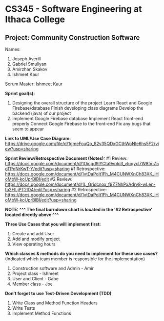 # CS345 - Software Engineering at Ithaca College
## Project: Community Construction Software

Names:
1. Joseph Averill
2. Gabriel Smullyan
3. Amirzhan Skakov
4. Ishmeet Kaur

Scrum Master: Ishmeet Kaur

**Sprint goal(s):**
1. Designing the overall structure of the project
   Learn React and Google Firebase/database
   Finish developing class diagrams
   Develop the backend (java) of our project
2. Implement Google Firebase database
   Implement React front-end properly
   Connect Google Firebase to the front-end
   Fix any bugs that seem to appear

**Link to UML/Use Case Diagram:**
https://drive.google.com/file/d/1gmeFouQo_82v35QDxGCthWoNIe6hs5F2/view?usp=sharing

**Sprint Review/Retrospective Document (Notes):**
#1 Review:
https://docs.google.com/document/d/1Oicgd9lYCta9vnIo3_yIuqycl7W8tmZ5oTPqNrKwT-Y/edit?usp=sharing
#1 Retrospective:
https://docs.google.com/document/d/1vtDaPoIt1Fh_M4CUNWXnCh83XK_iHoMbW-koUprBlBI/edit
#2 Review:
https://docs.google.com/document/d/1L_Gridcnox_f9Z7NhPxAdrv8-wLen-ta2FILjPT2lD4/edit?usp=sharing
#2 Retrospective:
https://docs.google.com/document/d/1vtDaPoIt1Fh_M4CUNWXnCh83XK_iHoMbW-koUprBlBI/edit?usp=sharing

**NOTE: ^^^ The final burndown chart is located in the '#2 Retrospective' located directly above ^^^**

**Three Use Cases that you will implement first:**
1. Create and add User
2. Add and modify project
3. View operating hours

**Which classes & methods do you need to implement for these use cases?**
(Indicated which team member is responsible for the implementation)
1. Construction software and Admin - Amir
2. Project class - Ishmeet
3. User and Client - Gabe
4. Member class - Joe

**Don't forget to use Test-Driven Development (TDD)**
1. Write Class and Method Function Headers
2. Write Tests
3. Implement Method Functions


